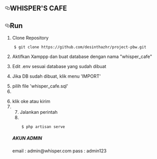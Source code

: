  <div class="Box-body p-5">
        <article class="markdown-body entry-content" itemprop="text"><h1><a id="whisper's cafe" class="anchor" aria-hidden="true" href="#whisper's cafe"><svg class="octicon octicon-link" viewBox="0 0 16 16" version="1.1" width="16" height="16" aria-hidden="true"><path fill-rule="evenodd" d="M4 9h1v1H4c-1.5 0-3-1.69-3-3.5S2.55 3 4 3h4c1.45 0 3 1.69 3 3.5 0 1.41-.91 2.72-2 3.25V8.59c.58-.45 1-1.27 1-2.09C10 5.22 8.98 4 8 4H4c-.98 0-2 1.22-2 2.5S3 9 4 9zm9-3h-1v1h1c1 0 2 1.22 2 2.5S13.98 12 13 12H9c-.98 0-2-1.22-2-2.5 0-.83.42-1.64 1-2.09V6.25c-1.09.53-2 1.84-2 3.25C6 11.31 7.55 13 9 13h4c1.45 0 3-1.69 3-3.5S14.5 6 13 6z"></path></svg></a>WHISPER'S CAFE</h1>
<h2><a id="user-content-run" class="anchor" aria-hidden="true" href="#run"><svg class="octicon octicon-link" viewBox="0 0 16 16" version="1.1" width="16" height="16" aria-hidden="true"><path fill-rule="evenodd" d="M4 9h1v1H4c-1.5 0-3-1.69-3-3.5S2.55 3 4 3h4c1.45 0 3 1.69 3 3.5 0 1.41-.91 2.72-2 3.25V8.59c.58-.45 1-1.27 1-2.09C10 5.22 8.98 4 8 4H4c-.98 0-2 1.22-2 2.5S3 9 4 9zm9-3h-1v1h1c1 0 2 1.22 2 2.5S13.98 12 13 12H9c-.98 0-2-1.22-2-2.5 0-.83.42-1.64 1-2.09V6.25c-1.09.53-2 1.84-2 3.25C6 11.31 7.55 13 9 13h4c1.45 0 3-1.69 3-3.5S14.5 6 13 6z"></path></svg></a>Run</h2>
<ol start="1">
<li>Clone Repository</li>
</ol>
<pre><code>    $ git clone https://github.com/desinthazhr/project-pbw.git
</code></pre>
<ol start="2">
<li>Aktifkan Xamppp dan buat database dengan nama "whisper_cafe"</li>
</ol>
<ol start="3">
<li>Edit .env sesuai database yang sudah dibuat</li>
</ol>
<ol start="4">
<li>Jika DB sudah dibuat, klik menu 'IMPORT'</li> 
</ol>
<ol start="5">
<li>pilih file 'whisper_cafe.sql'<li>
</ol>
<ol start="6">
<li>klik oke atau kirim<li>
<ol start="7">
<li>Jalankan perintah<li>
</ol>
<pre><code>    $ php artisan serve
</code></pre>

<h5>AKUN ADMIN</h5>
<h7>email : admin@whisper.com</h7>
<h7>pass : admin123</h7>
         
